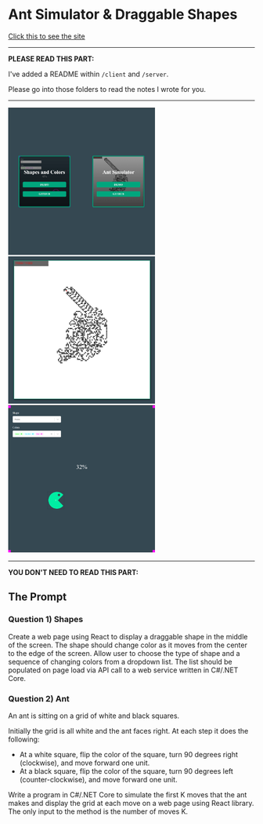 # Ant Simulator & Draggable Shapes

[Click this to see the site](https://simulation.pirated.technology/)

----

__PLEASE READ THIS PART:__

I've added a README within `/client` and `/server`.

Please go into those folders to read the notes I wrote for you.

----

<img src="client/src/images/home_page_demo.png" width="300" height="300" />
<img src="client/src/images/11000_steps.png" width="300" height="300" />
<img src="client/src/images/shapes_demo.png" width="300" height="300" />

----

__YOU DON'T NEED TO READ THIS PART:__

## The Prompt

### Question 1) Shapes
Create a web page using React to display a draggable shape in the middle of the screen.  The shape should change color as it moves from the center to the edge of the screen.
Allow user to choose the type of shape and a sequence of changing colors from a dropdown list. The list should be populated on page load via API call to a web service written in C#/.NET Core.

 
### Question 2) Ant
An ant is sitting on a grid of white and black squares.

Initially the grid is all white and the ant faces right. At each step it does the following:

- At a white square, flip the color of the square, turn 90 degrees right (clockwise), and move forward one unit.
- At a black square, flip the color of the square, turn 90 degrees left (counter-clockwise), and move forward one unit.

Write a program in C#/.NET Core to simulate the first K moves that the ant makes and display the grid at each move on a web page using React library.  The only input to the method is the number of moves K.
